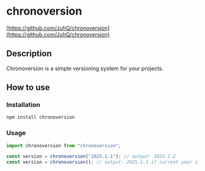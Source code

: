 # chronoversion

[https://github.com/JuhQ/chronoversion](https://github.com/JuhQ/chronoversion)

## Description

Chronoversion is a simple versioning system for your projects.

## How to use

### Installation

```bash
npm install chronoversion
```

### Usage

```javascript
import chronoversion from "chronoversion";

const version = chronoversion("2025.1.1"); // output: 2025.1.2
const version = chronoversion(); // output: 2025.1.1 if current year is 2025 and current month is January
```
